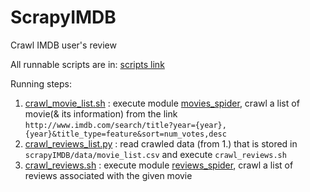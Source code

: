 # ScrapyIMDB


Crawl IMDB user's review


All runnable scripts are in: [scripts link](scrapyIMDB/script)

Running steps:

1. [crawl_movie_list.sh](scrapyIMDB/script/crawl_movie_list.sh) : execute module [movies_spider](scrapyIMDB/spiders/movies_spider.py), crawl a list of movie(& its information) from the link      `http://www.imdb.com/search/title?year={year},{year}&title_type=feature&sort=num_votes,desc`
2. [crawl_reviews_list.py](scrapyIMDB/script/crawl_reviews_list.py) : read crawled data (from 1.) that is stored in `scrapyIMDB/data/movie_list.csv` and execute `crawl_reviews.sh`
3. [crawl_reviews.sh](scrapyIMDB/script/crawl_reviews.sh) : execute module [reviews_spider](scrapyIMDB/spiders/reviews_spider.py), crawl a list of reviews associated with the given movie

